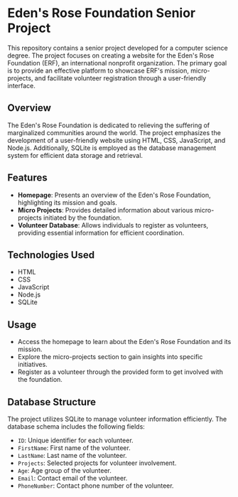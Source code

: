 # Eden's Rose Foundation Senior Project

This repository contains a senior project developed for a computer science degree. The project focuses on creating a website for the Eden's Rose Foundation (ERF), an international nonprofit organization. The primary goal is to provide an effective platform to showcase ERF's mission, micro-projects, and facilitate volunteer registration through a user-friendly interface.

## Overview

The Eden's Rose Foundation is dedicated to relieving the suffering of marginalized communities around the world. The project emphasizes the development of a user-friendly website using HTML, CSS, JavaScript, and Node.js. Additionally, SQLite is employed as the database management system for efficient data storage and retrieval.

## Features

- **Homepage**: Presents an overview of the Eden's Rose Foundation, highlighting its mission and goals.
- **Micro Projects**: Provides detailed information about various micro-projects initiated by the foundation.
- **Volunteer Database**: Allows individuals to register as volunteers, providing essential information for efficient coordination.

## Technologies Used

- HTML
- CSS
- JavaScript
- Node.js
- SQLite

## Usage

- Access the homepage to learn about the Eden's Rose Foundation and its mission.
- Explore the micro-projects section to gain insights into specific initiatives.
- Register as a volunteer through the provided form to get involved with the foundation.

## Database Structure

The project utilizes SQLite to manage volunteer information efficiently. The database schema includes the following fields:

- `ID`: Unique identifier for each volunteer.
- `FirstName`: First name of the volunteer.
- `LastName`: Last name of the volunteer.
- `Projects`: Selected projects for volunteer involvement.
- `Age`: Age group of the volunteer.
- `Email`: Contact email of the volunteer.
- `PhoneNumber`: Contact phone number of the volunteer.

